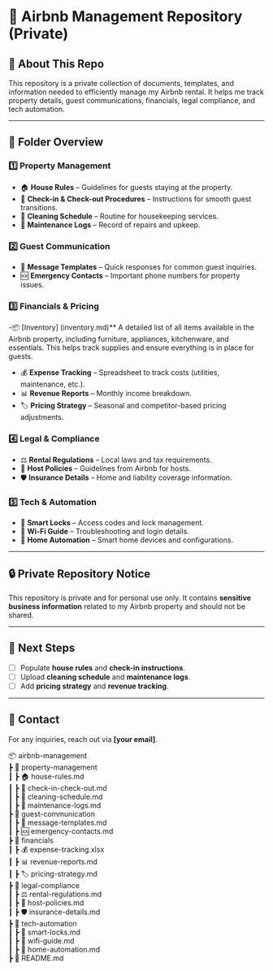 # 🏡 Airbnb Management Repository (Private)  

## 📌 About This Repo  
This repository is a private collection of documents, templates, and information needed to efficiently manage my Airbnb rental. It helps me track property details, guest communications, financials, legal compliance, and tech automation.

---

## 📂 Folder Overview  

### **1️⃣ Property Management**  
- 🏠 **House Rules** – Guidelines for guests staying at the property.  
- 📝 **Check-in & Check-out Procedures** – Instructions for smooth guest transitions.  
- 🧹 **Cleaning Schedule** – Routine for housekeeping services.  
- 🔧 **Maintenance Logs** – Record of repairs and upkeep.  

### **2️⃣ Guest Communication**  
- 💬 **Message Templates** – Quick responses for common guest inquiries.  
- 🆘 **Emergency Contacts** – Important phone numbers for property issues.  

### **3️⃣ Financials & Pricing**  
-📦 [Inventory] (inventory.md)** A detailed list of all items available in the Airbnb property, including furniture, appliances, kitchenware, and essentials. This helps track supplies and ensure everything is in place for guests.
- 💰 **Expense Tracking** – Spreadsheet to track costs (utilities, maintenance, etc.).  
- 📊 **Revenue Reports** – Monthly income breakdown.  
- 🏷️ **Pricing Strategy** – Seasonal and competitor-based pricing adjustments.  

### **4️⃣ Legal & Compliance**  
- ⚖️ **Rental Regulations** – Local laws and tax requirements.  
- 📜 **Host Policies** – Guidelines from Airbnb for hosts.  
- 🛡️ **Insurance Details** – Home and liability coverage information.  

### **5️⃣ Tech & Automation**  
- 🔐 **Smart Locks** – Access codes and lock management.  
- 📶 **Wi-Fi Guide** – Troubleshooting and login details.  
- 🏡 **Home Automation** – Smart home devices and configurations.  

---

## 🔒 Private Repository Notice  
This repository is private and for personal use only. It contains **sensitive business information** related to my Airbnb property and should not be shared.  

---

## 📌 Next Steps  
- [ ] Populate **house rules** and **check-in instructions**.  
- [ ] Upload **cleaning schedule** and **maintenance logs**.  
- [ ] Add **pricing strategy** and **revenue tracking**.  

---

## 💬 Contact  
For any inquiries, reach out via **[your email]**.  


📦 airbnb-management  
 ┣ 📂 property-management  
 ┃ ┣ 🏠 house-rules.md  
 ┃ ┣ 📝 check-in-check-out.md  
 ┃ ┣ 🧹 cleaning-schedule.md  
 ┃ ┣ 🔧 maintenance-logs.md  
 ┣ 📂 guest-communication  
 ┃ ┣ 💬 message-templates.md  
 ┃ ┣ 🆘 emergency-contacts.md  
 ┣ 📂 financials  
 ┃ ┣ 💰 expense-tracking.xlsx  
 ┃ ┣ 📊 revenue-reports.md  
 ┃ ┣ 🏷️ pricing-strategy.md  
 ┣ 📂 legal-compliance  
 ┃ ┣ ⚖️ rental-regulations.md  
 ┃ ┣ 📜 host-policies.md  
 ┃ ┣ 🛡️ insurance-details.md  
 ┣ 📂 tech-automation  
 ┃ ┣ 🔐 smart-locks.md  
 ┃ ┣ 📶 wifi-guide.md  
 ┃ ┣ 🏡 home-automation.md  
 ┣ 📜 README.md  
